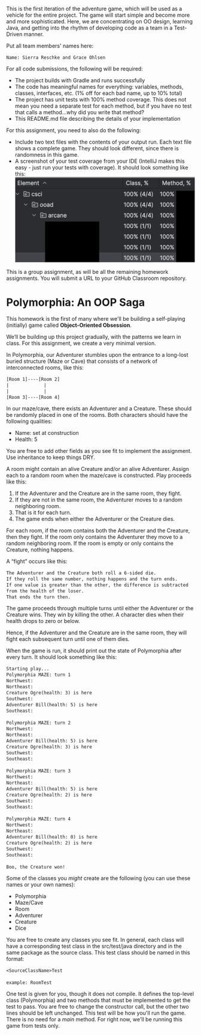 This is the first iteration of the adventure game, which will be used as a vehicle for 
the entire project. The game will start simple and become more and more sophisticated. Here, we 
are concentrating on OO design, learning Java, and getting into the rhythm of developing code as
a team in a Test-Driven manner. 

Put all team members' names here:

    Name: Sierra Reschke and Grace Ohlsen

For all code submissions, the following will be required:

* The project builds with Gradle and runs successfully
* The code has meaningful names for everything: variables, methods, classes, interfaces, etc. (1% off for each bad name, up to 10% total)
* The project has unit tests with 100% method coverage. This does not mean you need a separate test for each 
method, but if you have no test that calls a method…why did you write that method?
* This README.md file describing the details of your implementation

For this assignment, you need to also do the following:

* Include two text files with the contents of your output run. Each text file shows a complete game. They should look different, since there is randomness in this game.
* A screenshot of your test coverage from your IDE (IntelliJ makes this easy - just run your tests with coverage). It should look something like this:
![](images/CodeCoverageScreenshot.png)

This is a group assignment, as will be all the remaining homework assignments. 
You will submit a URL to your GitHub Classroom repository.

# Polymorphia: An OOP Saga

This homework is the first of many where we'll be building a self-playing (initially) 
game called **Object-Oriented Obsession**.  

We’ll be building up this project gradually, with the patterns we learn in class. 
For this assignment, we create a very minimal version.

In Polymorphia, our Adventurer stumbles upon the entrance to a long-lost buried structure (Maze or Cave) that 
consists of a network of interconnected rooms, like this:

```
[Room 1]----[Room 2]
|             |    
|             |    
[Room 3]----[Room 4]
```

In our maze/cave, there exists an Adventurer and a Creature. These should be randomly
placed in one of the rooms. Both characters should have the following qualities:

* Name: set at construction
* Health: 5

You are free to add other fields as you see fit to implement the assignment. Use inheritance to 
keep things DRY.

A room might contain an alive Creature and/or an alive Adventurer. 
Assign each to a random room when the maze/cave is constructed. 
Play proceeds like this:

1. If the Adventurer and the Creature are in the same room, they fight.
2. If they are not in the same room, the Adventurer moves to a random neighboring room.
3. That is it for each turn.
4. The game ends when either the Adventurer or the Creature dies.

For each room, if the room contains both the Adventurer and the Creature, then they fight.
If the room only contains the Adventurer they move to a random neighboring room.
If the room is empty or only contains the Creature, nothing happens.

A “fight” occurs like this:

    The Adventurer and the Creature both roll a 6-sided die.
    If they roll the same number, nothing happens and the turn ends.
    If one value is greater than the other, the difference is subtracted from the health of the loser. 
    That ends the turn then.

The game proceeds through multiple turns until either the Adventurer or the Creature wins. 
They win by killing the other. A character dies when their health drops to zero or below.

Hence, if the Adventurer and the Creature are in the same room, they will fight each 
subsequent turn until one of them dies.

When the game is run, it should print out the state of Polymorphia after every turn. 
It should look something like this:

```shell
Starting play...
Polymorphia MAZE: turn 1
Northwest:
Northeast:
Creature Ogre(health: 3) is here
Southwest:
Adventurer Bill(health: 5) is here
Southeast:

Polymorphia MAZE: turn 2
Northwest:
Northeast:
Adventurer Bill(health: 5) is here
Creature Ogre(health: 3) is here
Southwest:
Southeast:

Polymorphia MAZE: turn 3
Northwest:
Northeast:
Adventurer Bill(health: 5) is here
Creature Ogre(health: 2) is here
Southwest:
Southeast:

Polymorphia MAZE: turn 4
Northwest:
Northeast:
Adventurer Bill(health: 0) is here
Creature Ogre(health: 2) is here
Southwest:
Southeast:

Boo, the Creature won!
```

Some of the classes you *might* create are the following (you can use these names or your own names):

- Polymorphia
- Maze/Cave
- Room
- Adventurer
- Creature
- Dice

You are free to create any classes you see fit. In general, each class will have a corresponding test class
in the src/test/java directory and in the same package as the source class. This test class should be named
in this format:

    <SourceClassName>Test

    example: RoomTest

One test is given for you, though it does not compile. It defines
the top-level class (Polymorphia) and two methods that must be implemented to get the test to pass. 
You are free to change the constructor call, but the other two lines should be left unchanged. 
This test will be how you'll run the game. There is no need for a *main* method. For right now, we'll be running this game from tests only.
